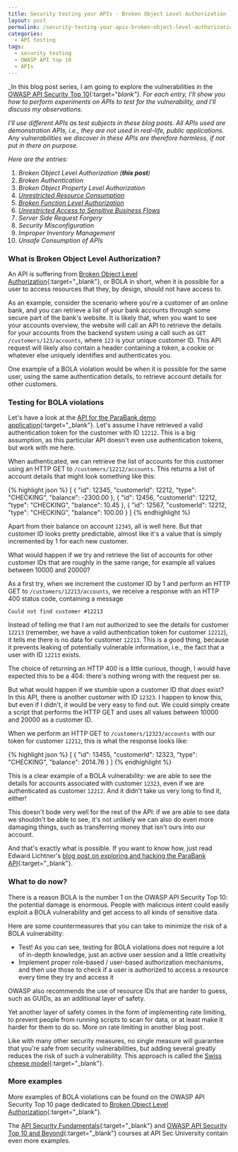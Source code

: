 ```yaml
---
title: Security testing your APIs - Broken Object Level Authorization
layout: post
permalink: /security-testing-your-apis-broken-object-level-authorization/
categories:
  - API testing
tags:
  - security testing
  - OWASP API top 10
  - APIs
---
```

_In this blog post series, I am going to explore the vulnerabilities in the [OWASP API Security Top 10](https://owasp.org/API-Security/editions/2023/en/0x00-header/){:target="_blank"}. For each entry, I'll show you how to perform experiments on APIs to test for the vulnerability, and I'll discuss my observations._

_I'll use different APIs as test subjects in these blog posts. All APIs used are demonstration APIs, i.e., they are not used in real-life, public applications. Any vulnerabilities we discover in these APIs are therefore harmless, if not put in there on purpose._

_Here are the entries:_

1. _Broken Object Level Authorization (**this post**)_
2. _Broken Authentication_
3. _Broken Object Property Level Authorization_
4. _[Unrestricted Resource Consumption](/security-testing-your-apis-unrestricted-resource-consumption/)_
5. _[Broken Function Level Authorization](/security-testing-your-apis-broken-function-level-authorization/)_
6. _[Unrestricted Access to Sensitive Business Flows](/security-testing-your-apis-unrestricted-access-to-sensitive-business-flows/)_
7. _Server Side Request Forgery_
8. _Security Misconfiguration_
9. _Improper Inventory Management_
10. _Unsafe Consumption of APIs_

### What is Broken Object Level Authorization?
An API is suffering from [Broken Object Level Authorization](https://owasp.org/API-Security/editions/2023/en/0xa1-broken-object-level-authorization/){:target="_blank"}, or BOLA in short, when it is possible for a user to access resources that they, by design, should not have access to.

As an example, consider the scenario where you're a customer of an online bank, and you can retrieve a list of your bank accounts through some secure part of the bank's website. It is likely that, when you want to see your accounts overview, the website will call an API to retrieve the details for your accounts from the backend system using a call such as `GET /customers/123/accounts`, where `123` is your unique customer ID. This API request will likely also contain a header containing a token, a cookie or whatever else uniquely identifies and authenticates you.

One example of a BOLA violation would be when it is possible for the same user, using the same authentication details, to retrieve account details for other customers.

### Testing for BOLA violations
Let's have a look at the [API for the ParaBank demo application](https://parabank.parasoft.com/parabank/api-docs/index.html){:target="_blank"}. Let's assume I have retrieved a valid authentication token for the customer with ID `12212`. This is a big assumption, as this particular API doesn't even use authentication tokens, but work with me here.

When authenticated, we can retrieve the list of accounts for this customer using an HTTP GET to `/customers/12212/accounts`. This returns a list of account details that might look something like this:

{% highlight json %}
[
    {
        "id": 12345,
        "customerId": 12212,
        "type": "CHECKING",
        "balance": -2300.00
    },
    {
        "id": 12456,
        "customerId": 12212,
        "type": "CHECKING",
        "balance": 10.45
    },
    {
        "id": 12567,
        "customerId": 12212,
        "type": "CHECKING",
        "balance": 100.00
    }
]
{% endhighlight %}

Apart from their balance on account `12345`, all is well here. But that customer ID looks pretty predictable, almost like it's a value that is simply incremented by 1 for each new customer.

What would happen if we try and retrieve the list of accounts for other customer IDs that are roughly in the same range, for example all values between 10000 and 20000?

As a first try, when we increment the customer ID by 1 and perform an HTTP GET to `/customers/12213/accounts`, we receive a response with an HTTP 400 status code, containing a message

`Could not find customer #12213`

Instead of telling me that I am not authorized to see the details for customer `12213` (remember, we have a valid authentication token for customer `12212`), it tells me there is no data for customer `12213`. This is a good thing, because it prevents leaking of potentially vulnerable information, i.e., the fact that a user with ID `12213` exists.

The choice of returning an HTTP 400 is a little curious, though, I would have expected this to be a 404: there's nothing wrong with the request per se.

But what would happen if we stumble upon a customer ID that _does_ exist? In this API, there is another customer with ID `12323`. I happen to know this, but even if I didn't, it would be very easy to find out. We could simply create a script that performs the HTTP GET and uses all values between 10000 and 20000 as a customer ID.

When we perform an HTTP GET to `/customers/12323/accounts` with our token for customer `12212`, this is what the response looks like:

{% highlight json %}
[
    {
        "id": 13455,
        "customerId": 12323,
        "type": "CHECKING",
        "balance": 2014.76
    }
]
{% endhighlight %}

This is a clear example of a BOLA vulnerability: we are able to see the details for accounts associated with customer `12323`, even if we are authenticated as customer `12212`. And it didn't take us very long to find it, either!

This doesn't bode very well for the rest of the API: if we are able to see data we shouldn't be able to see, it's not unlikely we can also do even more damaging things, such as transferring money that isn't ours into our account.

And that's exactly what is possible. If you want to know how, just read Edward Lichtner's [blog post on exploring and hacking the ParaBank API](https://zerodayhacker.com/parabank-walkthrough/){:target="_blank"}.

### What to do now?
There is a reason BOLA is the number 1 on the OWASP API Security Top 10: the potential damage is enormous. People with malicious intent could easily exploit a BOLA vulnerability and get access to all kinds of sensitive data.

Here are some countermeasures that you can take to minimize the risk of a BOLA vulnerability:

* Test! As you can see, testing for BOLA violations does not require a lot of in-depth knowledge, just an active user session and a little creativity
* Implement proper role-based / user-based authorization mechanisms, and then use those to check if a user is authorized to access a resource every time they try and access it

OWASP also recommends the use of resource IDs that are harder to guess, such as GUIDs, as an additional layer of safety.

Yet another layer of safety comes in the form of implementing rate limiting, to prevent people from running scripts to scan for data, or at least make it harder for them to do so. More on rate limiting in another blog post.

Like with many other security measures, no single measure will guarantee that you're safe from security vulnerabilities, but adding several greatly reduces the risk of such a vulnerability. This approach is called the [Swiss cheese model](https://en.wikipedia.org/wiki/Swiss_cheese_model){:target="_blank"}.

### More examples
More examples of BOLA violations can be found on the OWASP API Security Top 10 page dedicated to [Broken Object Level Authorization](https://owasp.org/API-Security/editions/2023/en/0xa1-broken-object-level-authorization/){:target="_blank"}.

The [API Security Fundamentals](https://www.apisecuniversity.com/courses/api-security-fundamentals){:target="_blank"} and [OWASP API Security Top 10 and Beyond](https://www.apisecuniversity.com/courses/owasp-api-security-top-10-and-beyond){:target="_blank"} courses at API Sec University contain even more examples.
